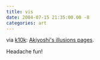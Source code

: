 ```yaml
---
title: vis
date: 2004-07-15 21:35:00.00 -8
categories: art
---
```

via [k10k](http://www.k10k.net/): [Akiyoshi's illusions pages](http://www.ritsumei.ac.jp/~akitaoka/index-e.html).

Headache fun!
